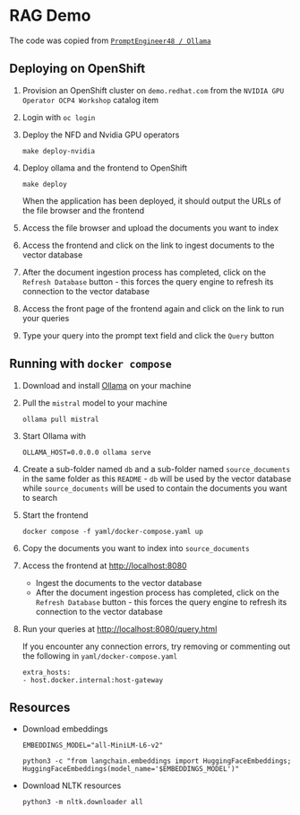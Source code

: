 # RAG Demo

The code was copied from [`PromptEngineer48 / Ollama`](https://github.com/PromptEngineer48/Ollama)


## Deploying on OpenShift

01. Provision an OpenShift cluster on `demo.redhat.com` from the `NVIDIA GPU Operator OCP4 Workshop` catalog item

01. Login with `oc login`

01. Deploy the NFD and Nvidia GPU operators

		make deploy-nvidia

01. Deploy ollama and the frontend to OpenShift

		make deploy
	
	When the application has been deployed, it should output the URLs of the file browser and the frontend

01. Access the file browser and upload the documents you want to index

01. Access the frontend and click on the link to ingest documents to the vector database

01. After the document ingestion process has completed, click on the `Refresh Database` button - this forces the query engine to refresh its connection to the vector database

01. Access the front page of the frontend again and click on the link to run your queries

01. Type your query into the prompt text field and click the `Query` button


## Running with `docker compose`

01. Download and install [Ollama](https://ollama.ai/) on your machine

01. Pull the `mistral` model to your machine

		ollama pull mistral

01. Start Ollama with

		OLLAMA_HOST=0.0.0.0 ollama serve

01. Create a sub-folder named `db` and a sub-folder named `source_documents` in the same folder as this `README` - `db` will be used by the vector database while `source_documents` will be used to contain the documents you want to search

01. Start the frontend

		docker compose -f yaml/docker-compose.yaml up

01. Copy the documents you want to index into `source_documents`

01. Access the frontend at <http://localhost:8080>

	*   Ingest the documents to the vector database
	*   After the document ingestion process has completed, click on the `Refresh Database` button - this forces the query engine to refresh its connection to the vector database

01. Run your queries at <http://localhost:8080/query.html>

	If you encounter any connection errors, try removing or commenting out the following in `yaml/docker-compose.yaml`

		extra_hosts:
		- host.docker.internal:host-gateway


## Resources

*   Download embeddings

		EMBEDDINGS_MODEL="all-MiniLM-L6-v2"

		python3 -c "from langchain.embeddings import HuggingFaceEmbeddings; HuggingFaceEmbeddings(model_name='$EMBEDDINGS_MODEL')"

*   Download NLTK resources

		python3 -m nltk.downloader all
